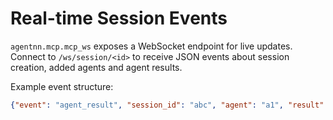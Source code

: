 # Real-time Session Events

`agentnn.mcp.mcp_ws` exposes a WebSocket endpoint for live updates. Connect to
`/ws/session/<id>` to receive JSON events about session creation, added agents
and agent results.

Example event structure:

```json
{"event": "agent_result", "session_id": "abc", "agent": "a1", "result": "done"}
```
